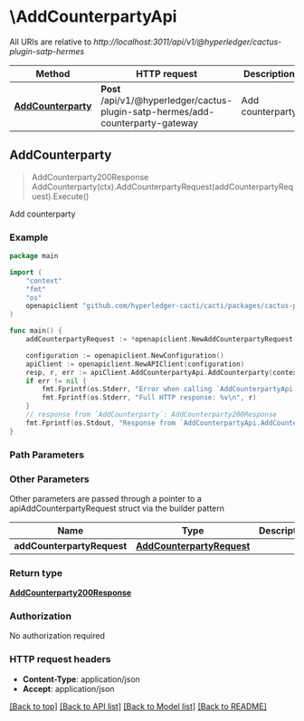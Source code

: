 # \AddCounterpartyApi

All URIs are relative to *http://localhost:3011/api/v1/@hyperledger/cactus-plugin-satp-hermes*

Method | HTTP request | Description
------------- | ------------- | -------------
[**AddCounterparty**](AddCounterpartyApi.md#AddCounterparty) | **Post** /api/v1/@hyperledger/cactus-plugin-satp-hermes/add-counterparty-gateway | Add counterparty



## AddCounterparty

> AddCounterparty200Response AddCounterparty(ctx).AddCounterpartyRequest(addCounterpartyRequest).Execute()

Add counterparty



### Example

```go
package main

import (
    "context"
    "fmt"
    "os"
    openapiclient "github.com/hyperledger-cacti/cacti/packages/cactus-plugin-satp-hermes/src/main/go/generated"
)

func main() {
    addCounterpartyRequest := *openapiclient.NewAddCounterpartyRequest(*openapiclient.NewAddCounterpartyRequestCounterparty("Id_example", "PubKey_example", "Name_example", []openapiclient.AddCounterpartyRequestCounterpartyVersionInner{*openapiclient.NewAddCounterpartyRequestCounterpartyVersionInner()}, []openapiclient.TransactRequestSourceAssetNetworkId{*openapiclient.NewTransactRequestSourceAssetNetworkId("Id_example", "LedgerType_example")}, "ProofID_example", int32(123), int32(123), "0x102A0F6D9F0F507288fE1e26740cFaD61184CCC7")) // AddCounterpartyRequest | 

    configuration := openapiclient.NewConfiguration()
    apiClient := openapiclient.NewAPIClient(configuration)
    resp, r, err := apiClient.AddCounterpartyApi.AddCounterparty(context.Background()).AddCounterpartyRequest(addCounterpartyRequest).Execute()
    if err != nil {
        fmt.Fprintf(os.Stderr, "Error when calling `AddCounterpartyApi.AddCounterparty``: %v\n", err)
        fmt.Fprintf(os.Stderr, "Full HTTP response: %v\n", r)
    }
    // response from `AddCounterparty`: AddCounterparty200Response
    fmt.Fprintf(os.Stdout, "Response from `AddCounterpartyApi.AddCounterparty`: %v\n", resp)
}
```

### Path Parameters



### Other Parameters

Other parameters are passed through a pointer to a apiAddCounterpartyRequest struct via the builder pattern


Name | Type | Description  | Notes
------------- | ------------- | ------------- | -------------
 **addCounterpartyRequest** | [**AddCounterpartyRequest**](AddCounterpartyRequest.md) |  | 

### Return type

[**AddCounterparty200Response**](AddCounterparty200Response.md)

### Authorization

No authorization required

### HTTP request headers

- **Content-Type**: application/json
- **Accept**: application/json

[[Back to top]](#) [[Back to API list]](../README.md#documentation-for-api-endpoints)
[[Back to Model list]](../README.md#documentation-for-models)
[[Back to README]](../README.md)

